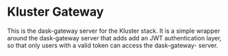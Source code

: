 # Kluster Gateway

This is the dask-gateway server for the Kluster stack. It is a simple
wrapper around the dask-gateway server that adds add an JWT authentication
layer, so that only users with a valid token can access the dask-gateway-
server.


